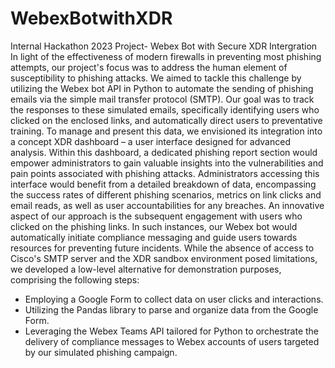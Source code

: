 # WebexBotwithXDR
Internal Hackathon 2023 Project- Webex Bot with Secure XDR Intergration
In light of the effectiveness of modern firewalls in preventing most phishing attempts, our project's focus was to address the human element of susceptibility to phishing attacks. We aimed to tackle this challenge by utilizing the Webex bot API in Python to automate the sending of phishing emails via the simple mail transfer protocol (SMTP). Our goal was to track the responses to these simulated emails, specifically identifying users who clicked on the enclosed links, and automatically direct users to preventative training.
To manage and present this data, we envisioned its integration into a concept XDR dashboard – a user interface designed for advanced analysis. Within this dashboard, a dedicated phishing report section would empower administrators to gain valuable insights into the vulnerabilities and pain points associated with phishing attacks.
Administrators accessing this interface would benefit from a detailed breakdown of data, encompassing the success rates of different phishing scenarios, metrics on link clicks and email reads, as well as user accountabilities for any breaches. An innovative aspect of our approach is the subsequent engagement with users who clicked on the phishing links. In such instances, our Webex bot would automatically initiate compliance messaging and guide users towards resources for preventing future incidents.
While the absence of access to Cisco's SMTP server and the XDR sandbox environment posed limitations, we developed a low-level alternative for demonstration purposes, comprising the following steps:
* Employing a Google Form to collect data on user clicks and interactions.
* Utilizing the Pandas library to parse and organize data from the Google Form.
* Leveraging the Webex Teams API tailored for Python to orchestrate the delivery of compliance messages to Webex accounts of users targeted by our simulated phishing campaign.
